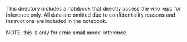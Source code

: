This directory includes a notebook that directly access the vilio repo for inference only. All data are omitted due to confidentiality reasons and instructions are included in the notebook. 

NOTE: this is only for ernie small model inference. 
